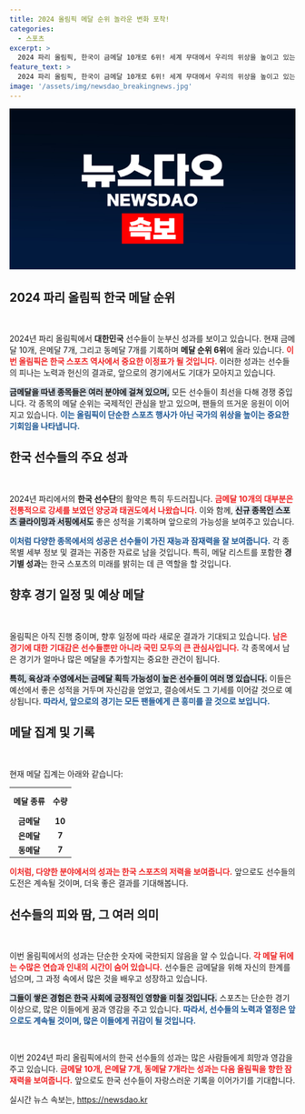 ```yaml
---
title: 2024 올림픽 메달 순위 놀라운 변화 포착!
categories:
  - 스포츠
excerpt: >
  2024 파리 올림픽, 한국이 금메달 10개로 6위! 세계 무대에서 우리의 위상을 높이고 있는 선수들의 이야기를 들어보세요!
feature_text: >
  2024 파리 올림픽, 한국이 금메달 10개로 6위! 세계 무대에서 우리의 위상을 높이고 있는 선수들의 이야기를 들어보세요!
image: '/assets/img/newsdao_breakingnews.jpg'
---
```


<p><img src="/assets/img/newsdao_breakingnews.jpg" alt="cryptoinkorea 속보" /></p>

<h2 data-ke-size="size26">2024 파리 올림픽 한국 메달 순위</h2>

<p data-ke-size="size16">&nbsp;</p>

<p>2024년 파리 올림픽에서 <strong>대한민국</strong> 선수들이 눈부신 성과를 보이고 있습니다. 현재 금메달 10개, 은메달 7개, 그리고 동메달 7개를 기록하며 <strong>메달 순위 6위</strong>에 올라 있습니다. <b><span style="color: #ee2323;">이번 올림픽은 한국 스포츠 역사에서 중요한 이정표가 될 것입니다.</span></b> 이러한 성과는 선수들의 피나는 노력과 헌신의 결과로, 앞으로의 경기에서도 기대가 모아지고 있습니다. </p>

<p><b><span style="background-color: #21538527;">금메달을 따낸 종목들은 여러 분야에 걸쳐 있으며,</span></b> 모든 선수들이 최선을 다해 경쟁 중입니다. 각 종목의 메달 순위는 국제적인 관심을 받고 있으며, 팬들의 뜨거운 응원이 이어지고 있습니다. <b><span style="color: #1a5490;">이는 올림픽이 단순한 스포츠 행사가 아닌 국가의 위상을 높이는 중요한 기회임을 나타냅니다.</span></b></p>

<h2 data-ke-size="size26">한국 선수들의 주요 성과</h2>

<p data-ke-size="size16">&nbsp;</p>

<p>2024년 파리에서의 <strong>한국 선수단</strong>의 활약은 특히 두드러집니다. <b><span style="color: #ee2323;">금메달 10개의 대부분은 전통적으로 강세를 보였던 양궁과 태권도에서 나왔습니다.</span></b> 이와 함께, <b><span style="background-color: #21538527;">신규 종목인 스포츠 클라이밍과 서핑에서도</span></b> 좋은 성적을 기록하며 앞으로의 가능성을 보여주고 있습니다. </p>

<p><b><span style="color: #1a5490;">이처럼 다양한 종목에서의 성공은 선수들이 가진 재능과 잠재력을 잘 보여줍니다.</span></b> 각 종목별 세부 정보 및 결과는 귀중한 자료로 남을 것입니다. 특히, 메달 리스트를 포함한 <strong>경기별 성과</strong>는 한국 스포츠의 미래를 밝히는 데 큰 역할을 할 것입니다.</p>

<h2 data-ke-size="size26">향후 경기 일정 및 예상 메달</h2>

<p data-ke-size="size16">&nbsp;</p>

<p>올림픽은 아직 진행 중이며, 향후 일정에 따라 새로운 결과가 기대되고 있습니다. <b><span style="color: #ee2323;">남은 경기에 대한 기대감은 선수들뿐만 아니라 국민 모두의 큰 관심사입니다.</span></b> 각 종목에서 남은 경기가 얼마나 많은 메달을 추가할지는 중요한 관건이 됩니다. </p>

<p><b><span style="background-color: #21538527;">특히, 육상과 수영에서는 금메달 획득 가능성이 높은 선수들이 여러 명 있습니다.</span></b> 이들은 예선에서 좋은 성적을 거두며 자신감을 얻었고, 결승에서도 그 기세를 이어갈 것으로 예상됩니다. <b><span style="color: #1a5490;">따라서, 앞으로의 경기는 모든 팬들에게 큰 흥미를 끌 것으로 보입니다.</span></b></p>

<h2 data-ke-size="size26">메달 집계 및 기록</h2>

<p data-ke-size="size16">&nbsp;</p>

<p>현재 메달 집계는 아래와 같습니다:</p>

<table style="width: 100%; border-collapse: collapse;">
    <tr>
        <th style="text-align: center; height: 40px;"><b>메달 종류</b></th>
        <th style="text-align: center; height: 40px;"><b>수량</b></th>
    </tr>
    <tr>
        <td style="text-align: center; height: 17px;"><b>금메달</b></td>
        <td style="text-align: center; height: 17px;"><b>10</b></td>
    </tr>
    <tr>
        <td style="text-align: center; height: 17px;"><b>은메달</b></td>
        <td style="text-align: center; height: 17px;"><b>7</b></td>
    </tr>
    <tr>
        <td style="text-align: center; height: 17px;"><b>동메달</b></td>
        <td style="text-align: center; height: 17px;"><b>7</b></td>
    </tr>
</table>

<p><b><span style="color: #ee2323;">이처럼, 다양한 분야에서의 성과는 한국 스포츠의 저력을 보여줍니다.</span></b> 앞으로도 선수들의 도전은 계속될 것이며, 더욱 좋은 결과를 기대해봅니다. </p>

<h2 data-ke-size="size26">선수들의 피와 땀, 그 여러 의미</h2>

<p data-ke-size="size16">&nbsp;</p>

<p>이번 올림픽에서의 성과는 단순한 숫자에 국한되지 않음을 알 수 있습니다. <b><span style="color: #ee2323;">각 메달 뒤에는 수많은 연습과 인내의 시간이 숨어 있습니다.</span></b> 선수들은 금메달을 위해 자신의 한계를 넘으며, 그 과정 속에서 많은 것을 배우고 성장하고 있습니다. </p>

<p><b><span style="background-color: #21538527;">그들이 쌓은 경험은 한국 사회에 긍정적인 영향을 미칠 것입니다.</span></b> 스포츠는 단순한 경기 이상으로, 많은 이들에게 꿈과 영감을 주고 있습니다. <b><span style="color: #1a5490;">따라서, 선수들의 노력과 열정은 앞으로도 계속될 것이며, 많은 이들에게 귀감이 될 것입니다.</span></b> </p>

<p data-ke-size="size16">&nbsp;</p> 

<p>이번 2024년 파리 올림픽에서의 한국 선수들의 성과는 많은 사람들에게 희망과 영감을 주고 있습니다. <b><span style="color: #ee2323;">금메달 10개, 은메달 7개, 동메달 7개라는 성과는 다음 올림픽을 향한 잠재력을 보여줍니다.</span></b> 앞으로도 한국 선수들이 자랑스러운 기록을 이어가기를 기대합니다.</p>
실시간 뉴스 속보는, <a href="https://newsdao.kr" rel="dofollow">https://newsdao.kr</a>


